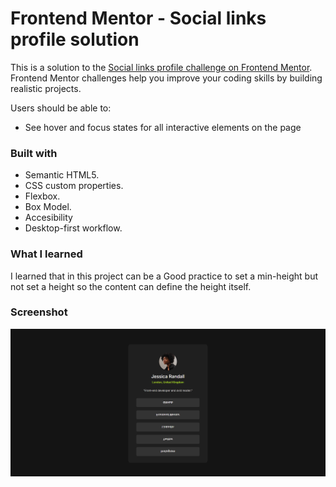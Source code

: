 # Frontend Mentor - Social links profile solution

This is a solution to the [Social links profile challenge on Frontend Mentor](https://www.frontendmentor.io/challenges/social-links-profile-UG32l9m6dQ). Frontend Mentor challenges help you improve your coding skills by building realistic projects. 


Users should be able to:

- See hover and focus states for all interactive elements on the page


### Built with

- Semantic HTML5.
- CSS custom properties.
- Flexbox.
- Box Model.
- Accesibility
- Desktop-first workflow.


### What I learned

I learned that in this project can be a Good practice to set a min-height but not set a height so the content can define the height itself. 

### Screenshot

![Final Project Preview](/assets/images/screen-final-prjct.png)


